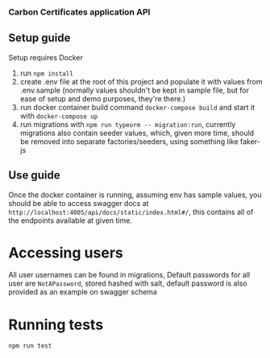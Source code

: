 ### Carbon Certificates application API

## Setup guide

Setup requires Docker

1. run `npm install`
2. create .env file at the root of this project and populate it with values from .env.sample (normally values shouldn't be kept in sample file, but for ease of setup and demo purposes, they're there.)
3. run docker container build command `docker-compose build` and start it with `docker-compose up`
4. run migrations with `npm run typeorm -- migration:run`, currently migrations also contain seeder values, which, given more time, should be removed into separate factories/seeders, using something like faker-js

## Use guide

Once the docker container is running, assuming env has sample values, you should be able to access swagger docs at
`http://localhost:4005/api/docs/static/index.html#/`, this contains all of the endpoints available at given time.

# Accessing users
All user usernames can be found in migrations,
Default passwords for all user are `NotAPassword`, stored hashed with salt, default password is also provided as an example on swagger schema

# Running tests
`npm run test`